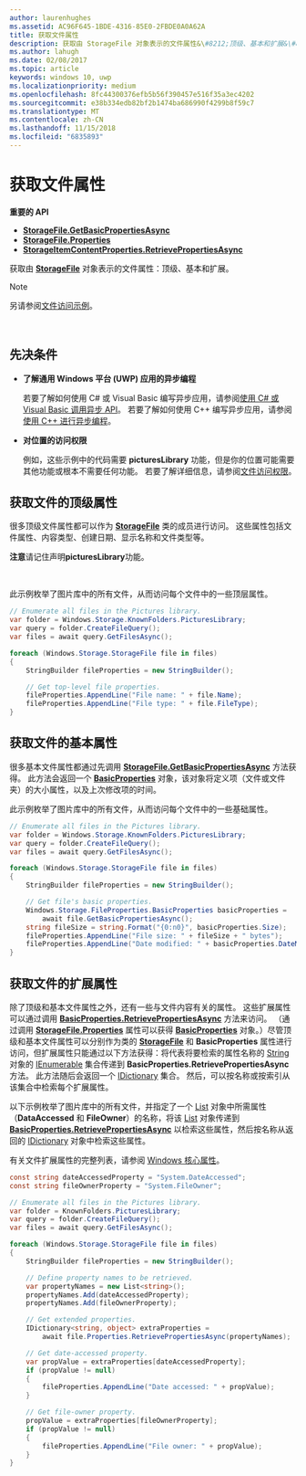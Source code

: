 ```yaml
---
author: laurenhughes
ms.assetid: AC96F645-1BDE-4316-85E0-2FBDE0A0A62A
title: 获取文件属性
description: 获取由 StorageFile 对象表示的文件属性&\#8212;顶级、基本和扩展&\#8212;。
ms.author: lahugh
ms.date: 02/08/2017
ms.topic: article
keywords: windows 10, uwp
ms.localizationpriority: medium
ms.openlocfilehash: 8fc44300376efb5b56f390457e516f35a3ec4202
ms.sourcegitcommit: e38b334edb82bf2b1474ba686990f4299b8f59c7
ms.translationtype: MT
ms.contentlocale: zh-CN
ms.lasthandoff: 11/15/2018
ms.locfileid: "6835893"
---
```

# <a name="get-file-properties"></a>获取文件属性



**重要的 API**

-   [**StorageFile.GetBasicPropertiesAsync**](https://msdn.microsoft.com/library/windows/apps/hh701737)
-   [**StorageFile.Properties**](https://msdn.microsoft.com/library/windows/apps/br227225)
-   [**StorageItemContentProperties.RetrievePropertiesAsync**](https://msdn.microsoft.com/library/windows/apps/hh770652)

获取由 [**StorageFile**](https://msdn.microsoft.com/library/windows/apps/br227171) 对象表示的文件属性：顶级、基本和扩展。

> [!NOTE]
> 另请参阅[文件访问示例](http://go.microsoft.com/fwlink/p/?linkid=619995)。

 


## <a name="prerequisites"></a>先决条件

-   **了解通用 Windows 平台 (UWP) 应用的异步编程**

    若要了解如何使用 C# 或 Visual Basic 编写异步应用，请参阅[使用 C# 或 Visual Basic 调用异步 API](https://msdn.microsoft.com/library/windows/apps/mt187337)。 若要了解如何使用 C++ 编写异步应用，请参阅[使用 C++ 进行异步编程](https://msdn.microsoft.com/library/windows/apps/mt187334)。

-   **对位置的访问权限**

    例如，这些示例中的代码需要 **picturesLibrary** 功能，但是你的位置可能需要其他功能或根本不需要任何功能。 若要了解详细信息，请参阅[文件访问权限](file-access-permissions.md)。

## <a name="getting-a-files-top-level-properties"></a>获取文件的顶级属性

很多顶级文件属性都可以作为 [**StorageFile**](https://msdn.microsoft.com/library/windows/apps/br227171) 类的成员进行访问。 这些属性包括文件属性、内容类型、创建日期、显示名称和文件类型等。

**注意**请记住声明**picturesLibrary**功能。

 

此示例枚举了图片库中的所有文件，从而访问每个文件中的一些顶层属性。

```csharp
// Enumerate all files in the Pictures library.
var folder = Windows.Storage.KnownFolders.PicturesLibrary;
var query = folder.CreateFileQuery();
var files = await query.GetFilesAsync();

foreach (Windows.Storage.StorageFile file in files)
{
    StringBuilder fileProperties = new StringBuilder();

    // Get top-level file properties.
    fileProperties.AppendLine("File name: " + file.Name);
    fileProperties.AppendLine("File type: " + file.FileType);
}
```

## <a name="getting-a-files-basic-properties"></a>获取文件的基本属性

很多基本文件属性都通过先调用 [**StorageFile.GetBasicPropertiesAsync**](https://msdn.microsoft.com/library/windows/apps/hh701737) 方法获得。 此方法会返回一个 [**BasicProperties**](https://msdn.microsoft.com/library/windows/apps/br212113) 对象，该对象将定义项（文件或文件夹）的大小属性，以及上次修改项的时间。

此示例枚举了图片库中的所有文件，从而访问每个文件中的一些基础属性。

```csharp
// Enumerate all files in the Pictures library.
var folder = Windows.Storage.KnownFolders.PicturesLibrary;
var query = folder.CreateFileQuery();
var files = await query.GetFilesAsync();

foreach (Windows.Storage.StorageFile file in files)
{
    StringBuilder fileProperties = new StringBuilder();

    // Get file's basic properties.
    Windows.Storage.FileProperties.BasicProperties basicProperties =
        await file.GetBasicPropertiesAsync();
    string fileSize = string.Format("{0:n0}", basicProperties.Size);
    fileProperties.AppendLine("File size: " + fileSize + " bytes");
    fileProperties.AppendLine("Date modified: " + basicProperties.DateModified);
}
 ```

## <a name="getting-a-files-extended-properties"></a>获取文件的扩展属性

除了顶级和基本文件属性之外，还有一些与文件内容有关的属性。 这些扩展属性可以通过调用 [**BasicProperties.RetrievePropertiesAsync**](https://msdn.microsoft.com/library/windows/apps/br212124) 方法来访问。 （通过调用 [**StorageFile.Properties**](https://msdn.microsoft.com/library/windows/apps/br227225) 属性可以获得 [**BasicProperties**](https://msdn.microsoft.com/library/windows/apps/br212113) 对象。）尽管顶级和基本文件属性可以分别作为类的 [**StorageFile**](https://msdn.microsoft.com/library/windows/apps/br227171) 和 **BasicProperties** 属性进行访问，但扩展属性只能通过以下方法获得：将代表将要检索的属性名称的 [String](http://go.microsoft.com/fwlink/p/?LinkID=325032) 对象的 [IEnumerable](http://go.microsoft.com/fwlink/p/?LinkID=313091) 集合传递到 **BasicProperties.RetrievePropertiesAsync** 方法。 此方法随后会返回一个 [IDictionary](http://go.microsoft.com/fwlink/p/?LinkId=325238) 集合。 然后，可以按名称或按索引从该集合中检索每个扩展属性。

以下示例枚举了图片库中的所有文件，并指定了一个 [List](http://go.microsoft.com/fwlink/p/?LinkID=325246) 对象中所需属性（**DataAccessed** 和 **FileOwner**）的名称，将该 [List](http://go.microsoft.com/fwlink/p/?LinkID=325246) 对象传递到 [**BasicProperties.RetrievePropertiesAsync**](https://msdn.microsoft.com/library/windows/apps/br212124) 以检索这些属性，然后按名称从返回的 [IDictionary](http://go.microsoft.com/fwlink/p/?LinkId=325238) 对象中检索这些属性。

有关文件扩展属性的完整列表，请参阅 [Windows 核心属性](https://msdn.microsoft.com/library/windows/desktop/mt805470)。

```csharp
const string dateAccessedProperty = "System.DateAccessed";
const string fileOwnerProperty = "System.FileOwner";

// Enumerate all files in the Pictures library.
var folder = KnownFolders.PicturesLibrary;
var query = folder.CreateFileQuery();
var files = await query.GetFilesAsync();

foreach (Windows.Storage.StorageFile file in files)
{
    StringBuilder fileProperties = new StringBuilder();

    // Define property names to be retrieved.
    var propertyNames = new List<string>();
    propertyNames.Add(dateAccessedProperty);
    propertyNames.Add(fileOwnerProperty);

    // Get extended properties.
    IDictionary<string, object> extraProperties =
        await file.Properties.RetrievePropertiesAsync(propertyNames);

    // Get date-accessed property.
    var propValue = extraProperties[dateAccessedProperty];
    if (propValue != null)
    {
        fileProperties.AppendLine("Date accessed: " + propValue);
    }

    // Get file-owner property.
    propValue = extraProperties[fileOwnerProperty];
    if (propValue != null)
    {
        fileProperties.AppendLine("File owner: " + propValue);
    }
}
```

 

 
